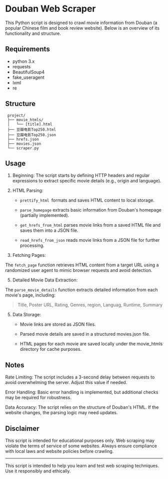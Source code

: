 # Douban Web Scraper

This Python script is designed to crawl movie information from Douban (a popular Chinese film and book review website). Below is an overview of its functionality and structure.

## Requirements

- python 3.x
- requests
- BeautifulSoup4
- fake_useragent
- lxml
- re

## Structure

```
 project/
 ├── movie_htmls/
 │   └── [title].html
 ├── 豆瓣电影Top250.html
 ├── 豆瓣电影Top250.json
 ├── hrefs.json
 ├── movies.json
 └── scraper.py
```

## Usage

1. Beginning:
   The script starts by defining HTTP headers and regular expressions to extract specific movie details (e.g., origin and language).

2. HTML Parsing:
   
   - `prettify_html `formats and saves HTML content to local storage.
   
   - `parse_homepage` extracts basic information from Douban's homepage (partially implemented).
   
   - `get_hrefs_from_html` parses movie links from a saved HTML file and saves them into a JSON file.
   
   - `read_hrefs_from_json` reads movie links from a JSON file for further processing.

3. Fetching Pages:

The `fetch_page` function retrieves HTML content from a target URL using a randomized user agent to mimic browser requests and avoid detection.

5. Detailed Movie Data Extraction:

The `parse_movie_details` function extracts detailed information from each movie's page, including:

  > Title,  Poster URL,  Rating,  Genres,  region,  Languag,  Runtime,  Summary

5. Data Storage:
   
   - Movie links are stored as JSON files.
   
   - Parsed movie details are saved in a structured movies.json file.
   
   - HTML pages for each movie are saved locally under the movie_htmls directory for cache purposes.

## Notes

Rate Limiting: The script includes a 3-second delay between requests to avoid overwhelming the server. Adjust this value if needed.

Error Handling: Basic error handling is implemented, but additional checks may be required for robustness.

Data Accuracy: The script relies on the structure of Douban's HTML. If the website changes, the parsing logic may need updates. 

## Disclaimer

This script is intended for educational purposes only. Web scraping may violate the terms of service of some websites. Always ensure compliance with local laws and website policies before crawling.

---

This script is intended to help you learn and test web scraping techniques. Use it responsibly and ethically.
